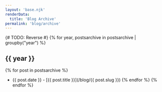 ```yaml
---
layout: 'base.njk'
renderData: 
  title: 'Blog Archive'
permalink: 'blog/archive'
---
```


{# TODO: Reverse #}
{% for year, postsarchive in postsarchive | groupby("year") %}

## {{ year }}
  
{% for post in postsarchive %}
* {{ post.date }} - [{{ post.title }}](/blog/{{ post.slug }})
{% endfor %}
{% endfor %}
